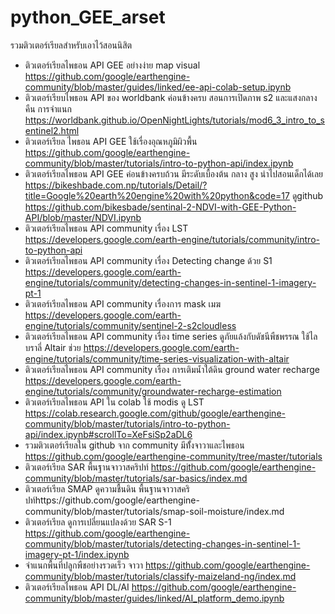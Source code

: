 # python_GEE_arset
รวมติวเตอร์เรียลสำหรับเอาไว้สอนนิสิต
* ติวเตอร์เรียลไพธอน API GEE อย่างง่าย map visual https://github.com/google/earthengine-community/blob/master/guides/linked/ee-api-colab-setup.ipynb
* ติวเตอร์เรียบไพธอน API ของ worldbank ค่อนข้างครบ สอนการเปิดภาพ s2 และแสงกลางคืน การจำแนก https://worldbank.github.io/OpenNightLights/tutorials/mod6_3_intro_to_sentinel2.html
* ติวเตอร์เรียล ไพธอน API GEE ใช้เรื่องอุณหภูมิผิวพื้น https://github.com/google/earthengine-community/blob/master/tutorials/intro-to-python-api/index.ipynb
* ติวเตอร์เรียลไพธอน API GEE ค่อนข้างครบถ้วน มีระดับเบื้องต้น กลาง สูง นำไปสอนเด็กได้เลย https://bikeshbade.com.np/tutorials/Detail/?title=Google%20earth%20engine%20with%20python&code=17 ดูgithub  https://github.com/bikesbade/sentinal-2-NDVI-with-GEE-Python-API/blob/master/NDVI.ipynb
* ติวเตอร์เรียลไพธอน API community เรื่อง LST https://developers.google.com/earth-engine/tutorials/community/intro-to-python-api
* ติวเตอร์เรียลไพธอน API community เรื่อง Detecting change ด้วย S1 https://developers.google.com/earth-engine/tutorials/community/detecting-changes-in-sentinel-1-imagery-pt-1
* ติวเตอร์เรียลไพธอน API community เรื่องการ mask เมฆ  https://developers.google.com/earth-engine/tutorials/community/sentinel-2-s2cloudless
* ติวเตอร์เรียลไพธอน API community เรื่อง time series ดูภัยแล้งกับดัชนีพืชพรรณ ใช้ไลบราลี่ Altair ช่วย  https://developers.google.com/earth-engine/tutorials/community/time-series-visualization-with-altair
* ติวเตอร์เรียลไพธอน API community เรื่อง การเติมน้ำใต้ดิน ground water recharge https://developers.google.com/earth-engine/tutorials/community/groundwater-recharge-estimation
* ติวเตอร์เรียลไพธอน API ใน colab ใช้ modis ดู LST https://colab.research.google.com/github/google/earthengine-community/blob/master/tutorials/intro-to-python-api/index.ipynb#scrollTo=XeFsiSp2aDL6
* รวมติวเตอร์เรียลใน github จาก community มีทั้้งจาวาและไพธอน https://github.com/google/earthengine-community/tree/master/tutorials
* ติวเตอร์เรียล SAR พื้นฐานจาวาสคริปท์ https://github.com/google/earthengine-community/blob/master/tutorials/sar-basics/index.md
* ติวเตอร์เรียล SMAP ดูความชื้นดิน พื้นฐานจาวาสคริปท์https://github.com/google/earthengine-community/blob/master/tutorials/smap-soil-moisture/index.md
* ติวเตอร์เรียล ดูการเปลี่ยนแปลงด้วย SAR S-1 https://github.com/google/earthengine-community/blob/master/tutorials/detecting-changes-in-sentinel-1-imagery-pt-1/index.ipynb
* จำแนกพื้นที่ปลูกพืชอย่างรวดเร็ว จาวา https://github.com/google/earthengine-community/blob/master/tutorials/classify-maizeland-ng/index.md
* ติวเตอร์เรียลไพธอน API DL/AI https://github.com/google/earthengine-community/blob/master/guides/linked/AI_platform_demo.ipynb


